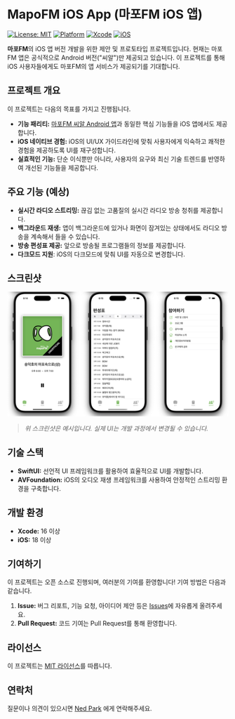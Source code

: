 # MapoFM iOS App (마포FM iOS 앱)

[![License: MIT](https://img.shields.io/badge/License-MIT-yellow.svg)](https://opensource.org/licenses/MIT)
[![Platform](https://img.shields.io/badge/platform-iOS-blue.svg)](https://developer.apple.com/ios/)
[![Xcode](https://img.shields.io/badge/Xcode-16+-blue.svg)](https://developer.apple.com/xcode/)
[![iOS](https://img.shields.io/badge/iOS-18+-blue.svg)](https://www.apple.com/ios/ios-18/)

**마포FM**의 iOS 앱 버전 개발을 위한 제안 및 프로토타입 프로젝트입니다.  현재는 마포FM 앱은 공식적으로 Android 버전("씨알")만 제공되고 있습니다. 이 프로젝트를 통해 iOS 사용자들에게도 마포FM의 앱 서비스가 제공되기를 기대합니다.

## 프로젝트 개요

이 프로젝트는 다음의 목표를 가지고 진행됩니다.

- **기능 패리티:** [마포FM 씨알 Android 앱](https://play.google.com/store/apps/details?id=net.mapofm.musicapp)과 동일한 핵심 기능들을 iOS 앱에서도 제공합니다.
- **iOS 네이티브 경험:** iOS의 UI/UX 가이드라인에 맞춰 사용자에게 익숙하고 쾌적한 경험을 제공하도록 UI를 재구성합니다.
- **실효적인 기능:** 단순 이식뿐만 아니라, 사용자의 요구와 최신 기술 트렌드를 반영하여 개선된 기능들을 제공합니다.

## 주요 기능 (예상)

- **실시간 라디오 스트리밍:** 끊김 없는 고품질의 실시간 라디오 방송 청취를 제공합니다.
- **백그라운드 재생:** 앱이 백그라운드에 있거나 화면이 잠겨있는 상태에서도 라디오 방송을 계속해서 들을 수 있습니다.
- **방송 편성표 제공:** 앞으로 방송될 프로그램들의 정보를 제공합니다.
- **다크모드 지원**: iOS의 다크모드에 맞춰 UI를 자동으로 변경합니다.

## 스크린샷

![Screenshot](screenshot.jpg)

> *위 스크린샷은 예시입니다. 실제 UI는 개발 과정에서 변경될 수 있습니다.*

## 기술 스택

- **SwiftUI:** 선언적 UI 프레임워크를 활용하여 효율적으로 UI를 개발합니다.
- **AVFoundation:** iOS의 오디오 재생 프레임워크를 사용하여 안정적인 스트리밍 환경을 구축합니다.

## 개발 환경

- **Xcode:** 16 이상
- **iOS:** 18 이상

## 기여하기

이 프로젝트는 오픈 소스로 진행되며, 여러분의 기여를 환영합니다! 기여 방법은 다음과 같습니다.

1. **Issue:** 버그 리포트, 기능 요청, 아이디어 제안 등은 [Issues](https://github.com/your-username/MapoFM-iOS/issues)에 자유롭게 올려주세요.
2. **Pull Request:** 코드 기여는 Pull Request를 통해 환영합니다.

## 라이선스

이 프로젝트는 [MIT 라이선스](LICENSE)를 따릅니다.

## 연락처

질문이나 의견이 있으시면 [Ned Park](https://africastart.com) 에게 연락해주세요.
